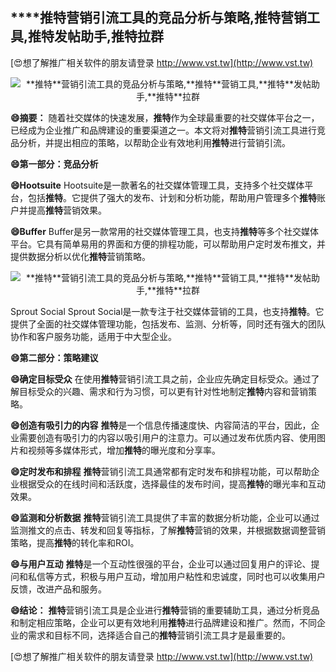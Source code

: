 ## ****推特**营销引流工具的竞品分析与策略,**推特**营销工具,**推特**发帖助手,**推特**拉群**

[😍想了解推广相关软件的朋友请登录 http://www.vst.tw](http://www.vst.tw)

 <center><img src="https://vst.tw/MP4/tuiguang/png/4.png" alt="**推特**营销引流工具的竞品分析与策略,**推特**营销工具,**推特**发帖助手,**推特**拉群"></center>

**😄摘要：**
随着社交媒体的快速发展，**推特**作为全球最重要的社交媒体平台之一，已经成为企业推广和品牌建设的重要渠道之一。本文将对**推特**营销引流工具进行竞品分析，并提出相应的策略，以帮助企业有效地利用**推特**进行营销引流。

**😄第一部分：竞品分析**

**😄Hootsuite**
Hootsuite是一款著名的社交媒体管理工具，支持多个社交媒体平台，包括**推特**。它提供了强大的发布、计划和分析功能，帮助用户管理多个**推特**账户并提高**推特**营销效果。

**😄Buffer**
Buffer是另一款常用的社交媒体管理工具，也支持**推特**等多个社交媒体平台。它具有简单易用的界面和方便的排程功能，可以帮助用户定时发布推文，并提供数据分析以优化**推特**营销策略。

 <center><img src="https://vst.tw/MP4/tuiguang/png/1.png" alt="**推特**营销引流工具的竞品分析与策略,**推特**营销工具,**推特**发帖助手,**推特**拉群"></center>

Sprout Social
Sprout Social是一款专注于社交媒体营销的工具，也支持**推特**。它提供了全面的社交媒体管理功能，包括发布、监测、分析等，同时还有强大的团队协作和客户服务功能，适用于中大型企业。

**😄第二部分：策略建议**

**😄确定目标受众**
在使用**推特**营销引流工具之前，企业应先确定目标受众。通过了解目标受众的兴趣、需求和行为习惯，可以更有针对性地制定**推特**内容和营销策略。

**😄创造有吸引力的内容**
**推特**是一个信息传播速度快、内容简洁的平台，因此，企业需要创造有吸引力的内容以吸引用户的注意力。可以通过发布优质内容、使用图片和视频等多媒体形式，增加**推特**的曝光度和分享率。

**😄定时发布和排程**
**推特**营销引流工具通常都有定时发布和排程功能，可以帮助企业根据受众的在线时间和活跃度，选择最佳的发布时间，提高**推特**的曝光率和互动效果。

**😄监测和分析数据**
**推特**营销引流工具提供了丰富的数据分析功能，企业可以通过监测推文的点击、转发和回复等指标，了解**推特**营销的效果，并根据数据调整营销策略，提高**推特**的转化率和ROI。

**😄与用户互动**
**推特**是一个互动性很强的平台，企业可以通过回复用户的评论、提问和私信等方式，积极与用户互动，增加用户粘性和忠诚度，同时也可以收集用户反馈，改进产品和服务。

**😄结论：**
**推特**营销引流工具是企业进行**推特**营销的重要辅助工具，通过分析竞品和制定相应策略，企业可以更有效地利用**推特**进行品牌建设和推广。然而，不同企业的需求和目标不同，选择适合自己的**推特**营销引流工具才是最重要的。

[😍想了解推广相关软件的朋友请登录 http://www.vst.tw](http://www.vst.tw)



